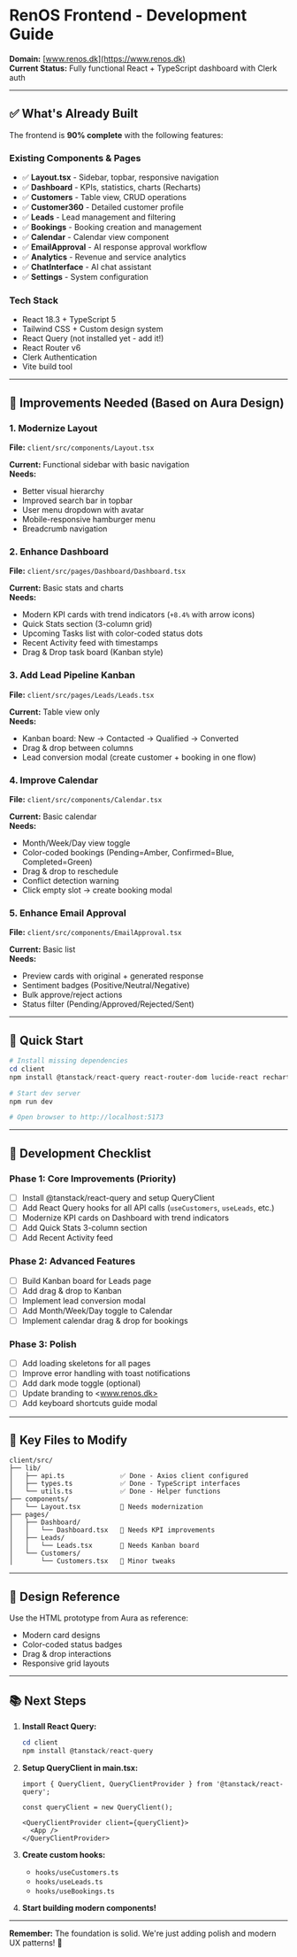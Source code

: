 # RenOS Frontend - Development Guide

**Domain:** [www.renos.dk](https://www.renos.dk)  
**Current Status:** Fully functional React + TypeScript dashboard with Clerk auth

---

## ✅ What's Already Built

The frontend is **90% complete** with the following features:

### Existing Components & Pages

- ✅ **Layout.tsx** - Sidebar, topbar, responsive navigation
- ✅ **Dashboard** - KPIs, statistics, charts (Recharts)
- ✅ **Customers** - Table view, CRUD operations
- ✅ **Customer360** - Detailed customer profile
- ✅ **Leads** - Lead management and filtering
- ✅ **Bookings** - Booking creation and management
- ✅ **Calendar** - Calendar view component
- ✅ **EmailApproval** - AI response approval workflow
- ✅ **Analytics** - Revenue and service analytics
- ✅ **ChatInterface** - AI chat assistant
- ✅ **Settings** - System configuration

### Tech Stack

- React 18.3 + TypeScript 5
- Tailwind CSS + Custom design system
- React Query (not installed yet - add it!)
- React Router v6
- Clerk Authentication
- Vite build tool

---

## 🎯 Improvements Needed (Based on Aura Design)

### 1. Modernize Layout
**File:** `client/src/components/Layout.tsx`

**Current:** Functional sidebar with basic navigation  
**Needs:** 
- Better visual hierarchy
- Improved search bar in topbar
- User menu dropdown with avatar
- Mobile-responsive hamburger menu
- Breadcrumb navigation

### 2. Enhance Dashboard
**File:** `client/src/pages/Dashboard/Dashboard.tsx`

**Current:** Basic stats and charts  
**Needs:**
- Modern KPI cards with trend indicators (`+8.4%` with arrow icons)
- Quick Stats section (3-column grid)
- Upcoming Tasks list with color-coded status dots
- Recent Activity feed with timestamps
- Drag & Drop task board (Kanban style)

### 3. Add Lead Pipeline Kanban
**File:** `client/src/pages/Leads/Leads.tsx`

**Current:** Table view only  
**Needs:**
- Kanban board: New → Contacted → Qualified → Converted
- Drag & drop between columns
- Lead conversion modal (create customer + booking in one flow)

### 4. Improve Calendar
**File:** `client/src/components/Calendar.tsx`

**Current:** Basic calendar  
**Needs:**
- Month/Week/Day view toggle
- Color-coded bookings (Pending=Amber, Confirmed=Blue, Completed=Green)
- Drag & drop to reschedule
- Conflict detection warning
- Click empty slot → create booking modal

### 5. Enhance Email Approval
**File:** `client/src/components/EmailApproval.tsx`

**Current:** Basic list  
**Needs:**
- Preview cards with original + generated response
- Sentiment badges (Positive/Neutral/Negative)
- Bulk approve/reject actions
- Status filter (Pending/Approved/Rejected/Sent)

---

## 🚀 Quick Start

```powershell
# Install missing dependencies
cd client
npm install @tanstack/react-query react-router-dom lucide-react recharts axios date-fns clsx tailwind-merge

# Start dev server
npm run dev

# Open browser to http://localhost:5173
```

---

## 📝 Development Checklist

### Phase 1: Core Improvements (Priority)
- [ ] Install @tanstack/react-query and setup QueryClient
- [ ] Add React Query hooks for all API calls (`useCustomers`, `useLeads`, etc.)
- [ ] Modernize KPI cards on Dashboard with trend indicators
- [ ] Add Quick Stats 3-column section
- [ ] Add Recent Activity feed

### Phase 2: Advanced Features
- [ ] Build Kanban board for Leads page
- [ ] Add drag & drop to Kanban
- [ ] Implement lead conversion modal
- [ ] Add Month/Week/Day toggle to Calendar
- [ ] Implement calendar drag & drop for bookings

### Phase 3: Polish
- [ ] Add loading skeletons for all pages
- [ ] Improve error handling with toast notifications
- [ ] Add dark mode toggle (optional)
- [ ] Update branding to <www.renos.dk>
- [ ] Add keyboard shortcuts guide modal

---

## 🔧 Key Files to Modify

```
client/src/
├── lib/
│   ├── api.ts              ✅ Done - Axios client configured
│   ├── types.ts            ✅ Done - TypeScript interfaces
│   └── utils.ts            ✅ Done - Helper functions
├── components/
│   └── Layout.tsx          🔄 Needs modernization
├── pages/
│   ├── Dashboard/
│   │   └── Dashboard.tsx   🔄 Needs KPI improvements
│   ├── Leads/
│   │   └── Leads.tsx       🔄 Needs Kanban board
│   └── Customers/
│       └── Customers.tsx   🔄 Minor tweaks
```

---

## 🎨 Design Reference

Use the HTML prototype from Aura as reference:
- Modern card designs
- Color-coded status badges
- Drag & drop interactions
- Responsive grid layouts

---

## 📚 Next Steps

1. **Install React Query:**
   ```powershell
   cd client
   npm install @tanstack/react-query
   ```

2. **Setup QueryClient in main.tsx:**
   ```tsx
   import { QueryClient, QueryClientProvider } from '@tanstack/react-query';
   
   const queryClient = new QueryClient();
   
   <QueryClientProvider client={queryClient}>
     <App />
   </QueryClientProvider>
   ```

3. **Create custom hooks:**
   - `hooks/useCustomers.ts`
   - `hooks/useLeads.ts`
   - `hooks/useBookings.ts`

4. **Start building modern components!**

---

**Remember:** The foundation is solid. We're just adding polish and modern UX patterns! 🚀
